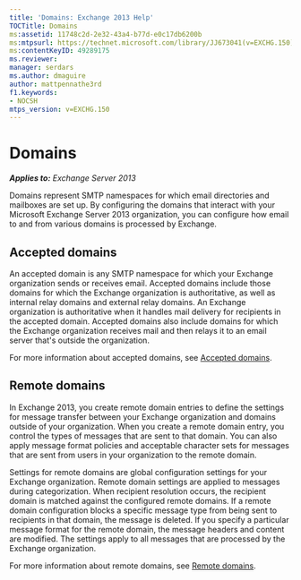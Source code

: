 ```yaml
---
title: 'Domains: Exchange 2013 Help'
TOCTitle: Domains
ms:assetid: 11748c2d-2e32-43a4-b77d-e0c17db6200b
ms:mtpsurl: https://technet.microsoft.com/library/JJ673041(v=EXCHG.150)
ms:contentKeyID: 49289175
ms.reviewer: 
manager: serdars
ms.author: dmaguire
author: mattpennathe3rd
f1.keywords:
- NOCSH
mtps_version: v=EXCHG.150
---
```


# Domains

_**Applies to:** Exchange Server 2013_

Domains represent SMTP namespaces for which email directories and mailboxes are set up. By configuring the domains that interact with your Microsoft Exchange Server 2013 organization, you can configure how email to and from various domains is processed by Exchange.

## Accepted domains

An accepted domain is any SMTP namespace for which your Exchange organization sends or receives email. Accepted domains include those domains for which the Exchange organization is authoritative, as well as internal relay domains and external relay domains. An Exchange organization is authoritative when it handles mail delivery for recipients in the accepted domain. Accepted domains also include domains for which the Exchange organization receives mail and then relays it to an email server that's outside the organization.

For more information about accepted domains, see [Accepted domains](accepted-domains-exchange-2013-help.md).

## Remote domains

In Exchange 2013, you create remote domain entries to define the settings for message transfer between your Exchange organization and domains outside of your organization. When you create a remote domain entry, you control the types of messages that are sent to that domain. You can also apply message format policies and acceptable character sets for messages that are sent from users in your organization to the remote domain.

Settings for remote domains are global configuration settings for your Exchange organization. Remote domain settings are applied to messages during categorization. When recipient resolution occurs, the recipient domain is matched against the configured remote domains. If a remote domain configuration blocks a specific message type from being sent to recipients in that domain, the message is deleted. If you specify a particular message format for the remote domain, the message headers and content are modified. The settings apply to all messages that are processed by the Exchange organization.

For more information about remote domains, see [Remote domains](remote-domains-exchange-2013-help.md).

